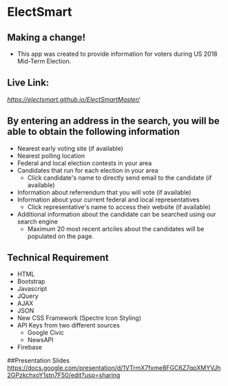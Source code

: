 # ElectSmart
## Making a change!
* This app was created to provide information for voters during US 2018 Mid-Term Election.

## Live Link:
*https://electsmart.github.io/ElectSmartMaster/*

## By entering an address in the search, you will be able to obtain the following information 
* Nearest early voting site (if available)
* Nearest polling location
* Federal and local election contests in your area 
* Candidates that run for each election in your area
  * Click candidate's name to directly send email to the candidate (if available)
* Information about referrendum that you will vote (if available)
* Information about your current federal and local representatives
  * Click representative's name to access their website (if available)
* Additional information about the candidate can be searched using our search engine
  * Maximum 20 most recent artciles about the candidates will be populated on the page.

## Technical Requirement
* HTML
* Bootstrap
* Javascript
* JQuery
* AJAX
* JSON
* New CSS Framework (Spectre Icon Styling)
* API Keys from two different sources
  * Google Civic
  * NewsAPI
* Firebase

##Presentation Slides
https://docs.google.com/presentation/d/1VTrmX7fxme8FGC6Z7qpXMYVJh2GPzkchxoY1stn7F50/edit?usp=sharing 




